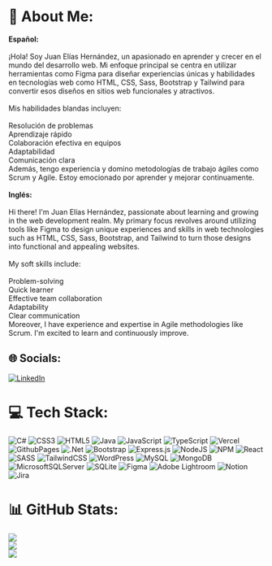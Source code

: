 # 🤩 About Me:
<strong>Español:</strong><br><br>¡Hola! Soy Juan Elías Hernández, un apasionado en aprender y crecer en el mundo del desarrollo web. Mi enfoque principal se centra en utilizar herramientas como Figma para diseñar experiencias únicas y habilidades en tecnologías web como HTML, CSS, Sass, Bootstrap y Tailwind para convertir esos diseños en sitios web funcionales y atractivos.<br><br>Mis habilidades blandas incluyen:<br><br>Resolución de problemas<br>Aprendizaje rápido<br>Colaboración efectiva en equipos<br>Adaptabilidad<br>Comunicación clara<br>Además, tengo experiencia y domino metodologías de trabajo ágiles como Scrum y Agile. Estoy emocionado por aprender y mejorar continuamente.<br><br><strong>Inglés:</strong><br><br>Hi there! I'm Juan Elías Hernández, passionate about learning and growing in the web development realm. My primary focus revolves around utilizing tools like Figma to design unique experiences and skills in web technologies such as HTML, CSS, Sass, Bootstrap, and Tailwind to turn those designs into functional and appealing websites.<br><br>My soft skills include:<br><br>Problem-solving<br>Quick learner<br>Effective team collaboration<br>Adaptability<br>Clear communication<br>Moreover, I have experience and expertise in Agile methodologies like Scrum. I'm excited to learn and continuously improve.


## 🌐 Socials:
[![LinkedIn](https://img.shields.io/badge/LinkedIn-%230077B5.svg?logo=linkedin&logoColor=white)](https://linkedin.com/in/https://www.linkedin.com/in/juan-elias-hj) 

# 💻 Tech Stack:
![C#](https://img.shields.io/badge/c%23-%23239120.svg?style=flat&logo=csharp&logoColor=white) ![CSS3](https://img.shields.io/badge/css3-%231572B6.svg?style=flat&logo=css3&logoColor=white) ![HTML5](https://img.shields.io/badge/html5-%23E34F26.svg?style=flat&logo=html5&logoColor=white) ![Java](https://img.shields.io/badge/java-%23ED8B00.svg?style=flat&logo=openjdk&logoColor=white) ![JavaScript](https://img.shields.io/badge/javascript-%23323330.svg?style=flat&logo=javascript&logoColor=%23F7DF1E) ![TypeScript](https://img.shields.io/badge/typescript-%23007ACC.svg?style=flat&logo=typescript&logoColor=white) ![Vercel](https://img.shields.io/badge/vercel-%23000000.svg?style=flat&logo=vercel&logoColor=white) ![GithubPages](https://img.shields.io/badge/github%20pages-121013?style=flat&logo=github&logoColor=white) ![.Net](https://img.shields.io/badge/.NET-5C2D91?style=flat&logo=.net&logoColor=white) ![Bootstrap](https://img.shields.io/badge/bootstrap-%238511FA.svg?style=flat&logo=bootstrap&logoColor=white) ![Express.js](https://img.shields.io/badge/express.js-%23404d59.svg?style=flat&logo=express&logoColor=%2361DAFB) ![NodeJS](https://img.shields.io/badge/node.js-6DA55F?style=flat&logo=node.js&logoColor=white) ![NPM](https://img.shields.io/badge/NPM-%23CB3837.svg?style=flat&logo=npm&logoColor=white) ![React](https://img.shields.io/badge/react-%2320232a.svg?style=flat&logo=react&logoColor=%2361DAFB) ![SASS](https://img.shields.io/badge/SASS-hotpink.svg?style=flat&logo=SASS&logoColor=white) ![TailwindCSS](https://img.shields.io/badge/tailwindcss-%2338B2AC.svg?style=flat&logo=tailwind-css&logoColor=white) ![WordPress](https://img.shields.io/badge/WordPress-%23117AC9.svg?style=flat&logo=WordPress&logoColor=white) ![MySQL](https://img.shields.io/badge/mysql-%2300000f.svg?style=flat&logo=mysql&logoColor=white) ![MongoDB](https://img.shields.io/badge/MongoDB-%234ea94b.svg?style=flat&logo=mongodb&logoColor=white) ![MicrosoftSQLServer](https://img.shields.io/badge/Microsoft%20SQL%20Server-CC2927?style=flat&logo=microsoft%20sql%20server&logoColor=white) ![SQLite](https://img.shields.io/badge/sqlite-%2307405e.svg?style=flat&logo=sqlite&logoColor=white) ![Figma](https://img.shields.io/badge/figma-%23F24E1E.svg?style=flat&logo=figma&logoColor=white) ![Adobe Lightroom](https://img.shields.io/badge/Adobe%20Lightroom-31A8FF.svg?style=flat&logo=Adobe%20Lightroom&logoColor=white) ![Notion](https://img.shields.io/badge/Notion-%23000000.svg?style=flat&logo=notion&logoColor=white) ![Jira](https://img.shields.io/badge/jira-%230A0FFF.svg?style=flat&logo=jira&logoColor=white)
# 📊 GitHub Stats:
![](https://github-readme-stats.vercel.app/api?username=JE2606&theme=dracula&hide_border=false&include_all_commits=false&count_private=false)<br/>
![](https://github-readme-streak-stats.herokuapp.com/?user=JE2606&theme=dracula&hide_border=false)<br/>
![](https://github-readme-stats.vercel.app/api/top-langs/?username=JE2606&theme=dracula&hide_border=false&include_all_commits=false&count_private=false&layout=compact)
